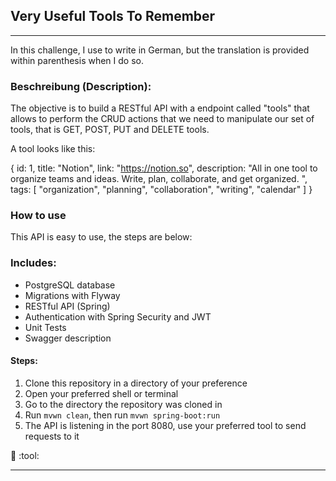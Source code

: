 ## Very Useful Tools To Remember
---

In this challenge, I use to write in German, but the translation is provided within parenthesis when I do so.

### Beschreibung (Description):

The objective is to build a RESTful API with a endpoint called "tools" that allows to perform the CRUD actions that we need to manipulate our set of tools, that is GET, POST, PUT and DELETE tools.

A tool looks like this:

{
        id: 1,
        title: "Notion",
        link: "https://notion.so",
        description: "All in one tool to organize teams and ideas. Write, plan, collaborate, and get organized. ",
        tags: [
            "organization",
            "planning",
            "collaboration",
            "writing",
            "calendar"
        ]
}

### How to use 

This API is easy to use, the steps are below:

### Includes:

- PostgreSQL database
- Migrations with Flyway
- RESTful API (Spring)
- Authentication with Spring Security and JWT
- Unit Tests
- Swagger description

#### Steps:

1. Clone this repository in a directory of your preference
2. Open your preferred shell or terminal
3. Go to the directory the repository was cloned in
4. Run `mvwn clean`, then run `mvwn spring-boot:run`
5. The API is listening in the port 8080, use your preferred tool to send requests to it

:sunrise:
:tool:

---

